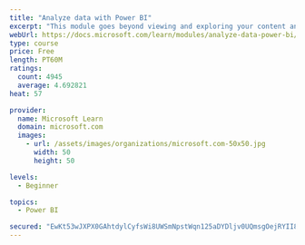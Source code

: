 ```yaml
---
title: "Analyze data with Power BI"
excerpt: "This module goes beyond viewing and exploring your content and explains how to interact with it by working with reports and dashboards to uncover and share new business insights."
webUrl: https://docs.microsoft.com/learn/modules/analyze-data-power-bi/
type: course
price: Free
length: PT60M
ratings:
  count: 4945
  average: 4.692821
heat: 57

provider:
  name: Microsoft Learn
  domain: microsoft.com
  images:
    - url: /assets/images/organizations/microsoft.com-50x50.jpg
      width: 50
      height: 50

levels:
  - Beginner

topics:
  - Power BI

secured: "EwKt53wJXPX0GAhtdylCyfsWi8UWSmNpstWqn125aDYDljv0UQmsgOejRYII8s28RMkaM9XWPLhFhmcM9pXdhclhckC1tUo3PL40/h9ZIwJvHxnr+rJh8sUaW9MBSY8ExWgwhmCIc1r6svZXO+neBSP7cWb4k/KUjrY8uovixHgutqVq8vB2rQzi6UHh3e+cydq+z3nUHzZ+zVnR1GukkmkLe8gPNb00utV16EZy1PiA+9Lksd6WWOSHgSM2PZZqzlPoGuRl+LUtPT9R0vDjwWtxH6m2AWfgS+mNhkh9EaECBjqrOG4ulOXXuUDacZNPZrIo8FJbXdTNa4bgLItpZitUDPJ1ZM3c2AAjKYokwHPBb1xMXyfl9kbsW1XEJS2YPytVmDYMjVx7H6gkos4lagPRNnzSOt+xpQ9SgVDddMs=;JRJ/Aa3hzch7Rwu3HkY9bw=="
---
```


